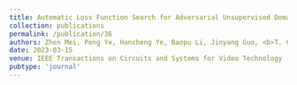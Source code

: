 ```yaml
---
title: Automatic Loss Function Search for Adversarial Unsupervised Domain Adaptation
collection: publications
permalink: /publication/36
authors: Zhen Mei, Peng Ye, Hancheng Ye, Baopu Li, Jinyang Guo, <b>T. Chen</b>, and Wanli Ouyang
date: 2023-03-15
venue: IEEE Transactions on Circuits and Systems for Video Technology (T-CSVT)
pubtype: 'journal'
---
```


<!-- paperurl: 'http://academicpages.github.io/files/paper1.pdf'
citation: 'Your Name, You. (2009). &quot;Paper Title Number 1.&quot; <i>Journal 1</i>. 1(1).' -->
<!-- [Download paper here](http://academicpages.github.io/files/paper1.pdf) -->
